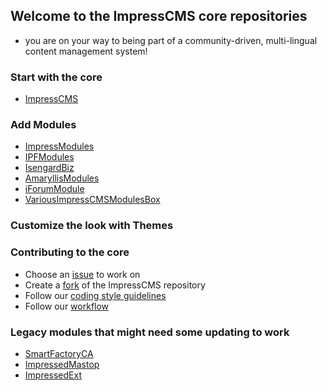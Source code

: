 ## Welcome to the ImpressCMS core repositories

- you are on your way to being part of a community-driven, multi-lingual content management system!

### Start with the core
- [ImpressCMS](https://github.com/ImpressCMS/impresscms)

### Add Modules
- [ImpressModules](https://github.com/ImpressModules)
- [IPFModules](https://github.com/IPFModules)
- [IsengardBiz](https://github.com/IsengardBiz)
- [AmaryllisModules](https://github.com/AmaryllisModules)
- [iForumModule](https://github.com/iForumModule)
- [VariousImpressCMSModulesBox](https://github.com/VariousImpressCMSModulesBox)

### Customize the look with Themes

### Contributing to the core
- Choose an [issue](https://github.com/ImpressCMS/impresscms/issues) to work on
- Create a [fork](https://github.com/ImpressCMS/impresscms/fork) of the ImpressCMS repository
- Follow our [coding style guidelines](https://www.impresscms.org/modules/simplywiki/index.php?page=Coding_Standards)
- Follow our [workflow](https://www.impresscms.org/modules/simplywiki/index.php?page=Git+Workflow)

### Legacy modules that might need some updating to work
- [SmartFactoryCA](https://github.com/SmartFactoryCA)
- [ImpressedMastop](https://github.com/ImpressedMastop)
- [ImpressedExt](https://github.com/ImpressedExt)

<!--

**Here are some ideas to get you started:**

🙋‍♀️ A short introduction - what is your organization all about?
🌈 Contribution guidelines - how can the community get involved?
👩‍💻 Useful resources - where can the community find your docs? Is there anything else the community should know?
🍿 Fun facts - what does your team eat for breakfast?
🧙 Remember, you can do mighty things with the power of [Markdown](https://docs.github.com/github/writing-on-github/getting-started-with-writing-and-formatting-on-github/basic-writing-and-formatting-syntax)
-->
